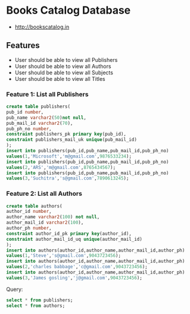 # Books Catalog Database
* http://bookscatalog.in


## Features
* User should be able to view all Publishers
* User should be able to view all Authors
* User should be able to view all Subjects
* User should be able to view all Titles

### Feature 1: List all Publishers
```sql
create table publishers(
pub_id number,
pub_name varchar2(50)not null,
pub_mail_id varchar2(70),
pub_ph_no number,
constraint publishers_pk primary key(pub_id),
constraint publishers_mail_uk unique(pub_mail_id)
);
insert into publishers(pub_id,pub_name,pub_mail_id,pub_ph_no)
values(1,'Microsoft','m@gmail.com',9876533234);
insert into publishers(pub_id,pub_name,pub_mail_id,pub_ph_no)
values(2,'ARS','m@gmail.com',8765434567);
insert into publishers(pub_id,pub_name,pub_mail_id,pub_ph_no)
values(3,'Suchitra','s@gmail.com',7890613245);

```
### Feature 2: List all Authors
```sql
create table authors(
author_id number,
author_name varchar2(100) not null,
author_mail_id varchar2(100),
author_ph number,
constraint author_id_pk primary key(author_id),
constraint author_mail_id_uq unique(author_mail_id)
);
insert into authors(author_id,author_name,author_mail_id,author_ph)
values(1,'Steve','s@gmail.com',9043723456);
insert into authors(author_id,author_name,author_mail_id,author_ph)
values(2,'charles babbage','c@gmail.com',9043723456);
insert into authors(author_id,author_name,author_mail_id,author_ph)
values(3,'James gosling','j@gmail.com',9043723456);

```

Query:
```sql
select * from publishers;
select * from authors;
```

